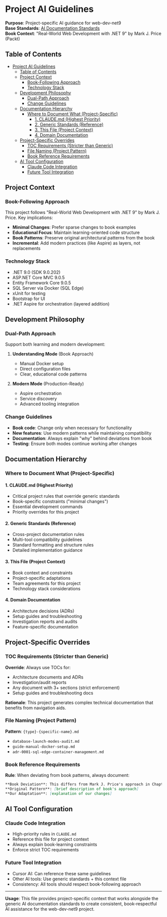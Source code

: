 # Project AI Guidelines

**Purpose**: Project-specific AI guidance for web-dev-net9  
**Base Standards**: [AI Documentation Standards](ai-documentation-standards.md)  
**Book Context**: "Real-World Web Development with .NET 9" by Mark J. Price (Packt)

## Table of Contents
- [Project AI Guidelines](#project-ai-guidelines)
  - [Table of Contents](#table-of-contents)
  - [Project Context](#project-context)
    - [Book-Following Approach](#book-following-approach)
    - [Technology Stack](#technology-stack)
  - [Development Philosophy](#development-philosophy)
    - [Dual-Path Approach](#dual-path-approach)
    - [Change Guidelines](#change-guidelines)
  - [Documentation Hierarchy](#documentation-hierarchy)
    - [Where to Document What (Project-Specific)](#where-to-document-what-project-specific)
      - [1. CLAUDE.md (Highest Priority)](#1-claudemd-highest-priority)
      - [2. Generic Standards (Reference)](#2-generic-standards-reference)
      - [3. This File (Project Context)](#3-this-file-project-context)
      - [4. Domain Documentation](#4-domain-documentation)
  - [Project-Specific Overrides](#project-specific-overrides)
    - [TOC Requirements (Stricter than Generic)](#toc-requirements-stricter-than-generic)
    - [File Naming (Project Pattern)](#file-naming-project-pattern)
    - [Book Reference Requirements](#book-reference-requirements)
  - [AI Tool Configuration](#ai-tool-configuration)
    - [Claude Code Integration](#claude-code-integration)
    - [Future Tool Integration](#future-tool-integration)

## Project Context

### Book-Following Approach
This project follows "Real-World Web Development with .NET 9" by Mark J. Price. Key implications:

- **Minimal Changes**: Prefer sparse changes to book examples
- **Educational Focus**: Maintain learning-oriented code structure
- **Book Patterns**: Preserve original architectural patterns from the book
- **Incremental**: Add modern practices (like Aspire) as layers, not replacements

### Technology Stack
- .NET 9.0 (SDK 9.0.202)
- ASP.NET Core MVC 9.0.5
- Entity Framework Core 9.0.5
- SQL Server via Docker (SQL Edge)
- xUnit for testing
- Bootstrap for UI
- .NET Aspire for orchestration (layered addition)

## Development Philosophy

### Dual-Path Approach
Support both learning and modern development:

1. **Understanding Mode** (Book Approach)
   - Manual Docker setup
   - Direct configuration files
   - Clear, educational code patterns

2. **Modern Mode** (Production-Ready)
   - Aspire orchestration
   - Service discovery
   - Advanced tooling integration

### Change Guidelines
- **Book code**: Change only when necessary for functionality
- **New features**: Use modern patterns while maintaining compatibility
- **Documentation**: Always explain "why" behind deviations from book
- **Testing**: Ensure both modes continue working after changes

## Documentation Hierarchy

### Where to Document What (Project-Specific)

#### 1. CLAUDE.md (Highest Priority)
- Critical project rules that override generic standards
- Book-specific constraints ("minimal changes")
- Essential development commands
- Priority overrides for this project

#### 2. Generic Standards (Reference)
- Cross-project documentation rules
- Multi-tool compatibility guidelines
- Standard formatting and structure rules
- Detailed implementation guidance

#### 3. This File (Project Context)
- Book context and constraints
- Project-specific adaptations
- Team agreements for this project
- Technology stack considerations

#### 4. Domain Documentation
- Architecture decisions (ADRs)
- Setup guides and troubleshooting
- Investigation reports and audits
- Feature-specific documentation

## Project-Specific Overrides

### TOC Requirements (Stricter than Generic)
**Override**: Always use TOCs for:
- Architecture documents and ADRs
- Investigation/audit reports  
- Any document with 3+ sections (strict enforcement)
- Setup guides and troubleshooting docs

**Rationale**: This project generates complex technical documentation that benefits from navigation aids.

### File Naming (Project Pattern)
**Pattern**: `{type}-{specific-name}.md`
- `database-launch-modes-audit.md`
- `guide-manual-docker-setup.md`
- `adr-0001-sql-edge-container-management.md`

### Book Reference Requirements
**Rule**: When deviating from book patterns, always document:
```markdown
**Book Deviation**: This differs from Mark J. Price's approach in Chapter X because [reason].
**Original Pattern**: [brief description of book's approach]
**Our Adaptation**: [explanation of our changes]
```

## AI Tool Configuration

### Claude Code Integration
- High-priority rules in `CLAUDE.md`
- Reference this file for project context
- Always explain book-learning constraints
- Enforce strict TOC requirements

### Future Tool Integration
- Cursor AI: Can reference these same guidelines
- Other AI tools: Use generic standards + this context file
- Consistency: All tools should respect book-following approach

---

**Usage**: This file provides project-specific context that works alongside the generic AI documentation 
standards to create consistent, book-respectful AI assistance for the web-dev-net9 project.